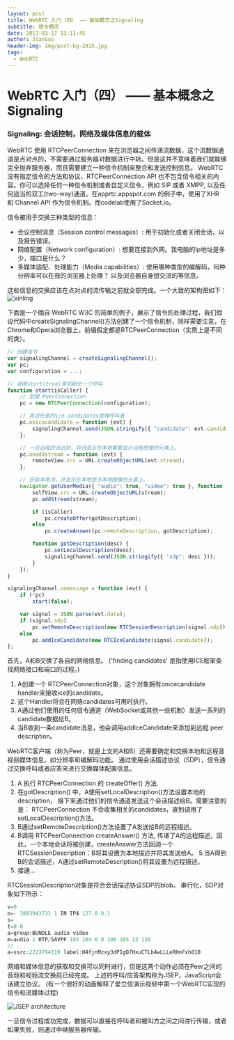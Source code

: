 ```yaml
---
layout: post
title: WebRTC 入门（四） —— 基础概念之Signaling
subtitle: 相关概念
date: 2017-03-17 13:11:45
author: JianGuo
header-img: img/post-bg-2015.jpg
tags:
  - WebRTC
---
```


# WebRTC 入门（四） —— 基本概念之Signaling

### Signaling: 会话控制，网络及媒体信息的载体

WebRTC 使用 RTCPeerConnection 来在浏览器之间传递流数据，这个流数据通道是点对点的，不需要通过服务器对数据进行中转。但是这并不意味着我们就能够完全抛弃服务器，而且需要建立一种信令机制来整合和发送控制信息。
WebRTC 没有指定信令的方法和协议，RTCPeerConnection API 也不包含信令相关的内容。你可以选择任何一种信令机制或者自定义信令，例如 SIP 或者 XMPP, 以及任何适当的双工(two-way)通道。在apprtc.appspot.com 的例子中，使用了XHR 和 Channel API 作为信令机制。而codelab使用了Socket.io。

信令被用于交换三种类型的信息：
- 会议控制消息（Session control messages）: 用于初始化或者关闭会话，以及报告错误。
- 网络配置（Network configuration）: 想要连接到外网。我电脑的Ip地址是多少，端口是什么？
- 多媒体适配、处理能力（Media capabilities）: 使用哪种类型的编解码，何种分辨率可以在我的浏览器上处理？ 以及浏览器自身想交流的等信息。

这些信息的交换应该在点对点的流传输之前就全部完成。一个大致的架构图如下：
![xinling](http://img.blog.csdn.net/20160125142625278)

下面是一个摘自 WebRTC W3C 的简单的例子，展示了信令的处理过程，我们假设代码中createSignalingChannel()方法创建了一个信令机制，同样需要注意，在Chrome和Opera浏览器上，前缀假定都是RTCPeerConnection（实质上是不同的类）。

```javascript
// 创建信令
var signalingChannel = createSignalingChannel();
var pc;
var configuration = ...;

// 调用start(true)来初始化一个呼叫
function start(isCaller) {
	// 创建 PeerConnection
    pc = new RTCPeerConnection(configuration);

    // 发送任意的ice candidates给被呼叫者
    pc.onicecandidate = function (evt) {
        signalingChannel.send(JSON.stringify({ "candidate": evt.candidate }));
    };

    // 一旦远程的流达到，将流显示在本地需要显示远程图像的元素上。
    pc.onaddstream = function (evt) {
        remoteView.src = URL.createObjectURL(evt.stream);
    };

    // 获取本地流，并显示在本地显示本地图像的元素上。
    navigator.getUserMedia({ "audio": true, "video": true }, function (stream) {
        selfView.src = URL.createObjectURL(stream);
        pc.addStream(stream);

        if (isCaller)
            pc.createOffer(gotDescription);
        else
            pc.createAnswer(pc.remoteDescription, gotDescription);

        function gotDescription(desc) {
            pc.setLocalDescription(desc);
            signalingChannel.send(JSON.stringify({ "sdp": desc }));
        }
    });
}

signalingChannel.onmessage = function (evt) {
    if (!pc)
        start(false);

    var signal = JSON.parse(evt.data);
    if (signal.sdp)
        pc.setRemoteDescription(new RTCSessionDescription(signal.sdp));
    else
        pc.addIceCandidate(new RTCIceCandidate(signal.candidate));
};
```

首先，A和B交换了各自的网络信息。 ('finding candidates' 是指使用ICE框架查找网络接口和端口的过程。)

1. A创建一个 RTCPeerConnection对象，这个对象拥有onicecandidate handler来接收ice的candidate。
2. 这个Handler将会在网络candidates可用时执行。
3. A通过他们使用的任何信令通道（WebSocket或其他一些机制）发送一系列的candidate数据给B。
4. 当B收到一条candidate消息，他会调用addIceCandidate来添加到远程 peer description。

WebRTC客户端（称为Peer，就是上文的A和B）还需要确定和交换本地和远程音视频媒体信息，如分辨率和编解码功能。 通过使用会话描述协议（SDP），信令通过交换呼叫或者应答来进行交换媒体配置信息。

1. A 执行 RTCPeerConnection 的 createOffer() 方法.
2. 在gotDescription() 中，A使用setLocalDescription()方法设置本地的description， 接下来通过他们的信令通道发送这个会话描述给B。需要注意的是： RTCPeerConnection 不会收集相关的candidates，直到调用了setLocalDescription()方法。
3. B通过setRemoteDescription()方法设置了A发送给B的远程描述。
4. B调用 RTCPeerConnection createAnswer() 方法, 传递了A的远程描述，因此，一个本地会话将被创建，createAnswer方法回调一个 RTCSessionDescription：B将其设置为本地描述并将其发送给A。
5.当A得到B的会话描述，A通过setRemoteDescription()将其设置为远程描述。
6. 接通...

RTCSessionDescription对象是符合会话描述协议SDP的blob。 串行化，SDP对象如下所示：
```javascript
v=0
o=- 3883943731 1 IN IP4 127.0.0.1
s=
t=0 0
a=group:BUNDLE audio video
m=audio 1 RTP/SAVPF 103 104 0 8 106 105 13 126
// ...
a=ssrc:2223794119 label:H4fjnMzxy3dPIgQ7HxuCTLb4wLLLeRHnFxh810
```

网络和媒体信息的获取和交换可以同时进行，但是这两个动作必须在Peer之间的音频和视频流交换前已经完成。
上述的呼叫/应答架构称为JSEP，JavaScript会话建立协议。
(有一个很好的动画解释了爱立信演示视频中第一个WebRTC实现的信令和流媒体过程)

![JSEP architecture](https://www.html5rocks.com/en/tutorials/webrtc/basics/jsep.png)

一旦信令过程成功完成，数据可以直接在呼叫者和被叫方之间之间进行传输，或者如果失败，则通过中继服务器传输。
